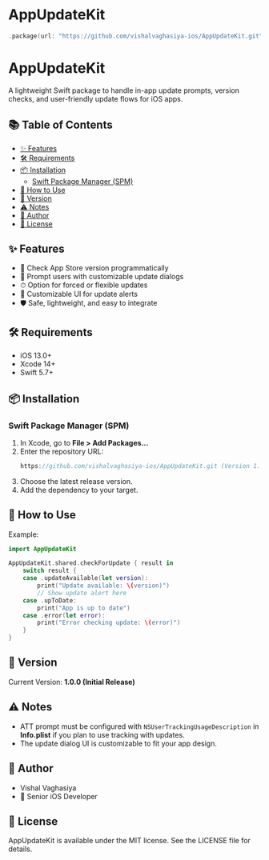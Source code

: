# AppUpdateKit

```swift
.package(url: "https://github.com/vishalvaghasiya-ios/AppUpdateKit.git", from: "1.0.0")
```

# AppUpdateKit

A lightweight Swift package to handle in-app update prompts, version checks, and user-friendly update flows for iOS apps.

## 📚 Table of Contents
- [✨ Features](#-features)
- [🛠 Requirements](#-requirements)
- [📦 Installation](#-installation)
  - [Swift Package Manager (SPM)](#swift-package-manager-spm)
- [🚀 How to Use](#-how-to-use)
- [📝 Version](#-version)
- [⚠️ Notes](#-notes)
- [👤 Author](#-author)
- [📄 License](#-license)

## ✨ Features
- 🔄 Check App Store version programmatically
- 📲 Prompt users with customizable update dialogs
- ⏱ Option for forced or flexible updates
- 🎨 Customizable UI for update alerts
- 🛡 Safe, lightweight, and easy to integrate

## 🛠 Requirements
- iOS 13.0+ 
- Xcode 14+
- Swift 5.7+

## 📦 Installation

### Swift Package Manager (SPM)

1. In Xcode, go to **File > Add Packages...**
2. Enter the repository URL:
   ```swift
   https://github.com/vishalvaghasiya-ios/AppUpdateKit.git (Version 1.0.0)
   ```
3. Choose the latest release version.
4. Add the dependency to your target.

## 🚀 How to Use

Example:
```swift
import AppUpdateKit
```

```swift
AppUpdateKit.shared.checkForUpdate { result in
    switch result {
    case .updateAvailable(let version):
        print("Update available: \(version)")
        // Show update alert here
    case .upToDate:
        print("App is up to date")
    case .error(let error):
        print("Error checking update: \(error)")
    }
}
```

## 📝 Version
Current Version: **1.0.0 (Initial Release)**

## ⚠️ Notes
- ATT prompt must be configured with `NSUserTrackingUsageDescription` in **Info.plist** if you plan to use tracking with updates.
- The update dialog UI is customizable to fit your app design.

## 👤 Author
- Vishal Vaghasiya  
- 💼 Senior iOS Developer

## 📄 License
AppUpdateKit is available under the MIT license. See the LICENSE file for details.
